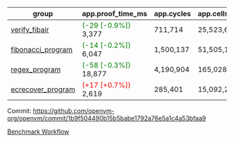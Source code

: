 | group | app.proof_time_ms | app.cycles | app.cells_used | leaf.proof_time_ms | leaf.cycles | leaf.cells_used |
| -- | -- | -- | -- | -- | -- | -- |
| [verify_fibair](https://github.com/openvm-org/openvm/blob/benchmark-results/benchmarks-pr/1234/verify_fibair-1b9f504490b15b5babe1792a76e5a1c4a53bfaa9.md) |<span style='color: green'>(-29 [-0.9%])</span> 3,377 |  711,714 |  25,523,654 |- | - | - |
| [fibonacci_program](https://github.com/openvm-org/openvm/blob/benchmark-results/benchmarks-pr/1234/fibonacci-1b9f504490b15b5babe1792a76e5a1c4a53bfaa9.md) |<span style='color: green'>(-14 [-0.2%])</span> 6,047 |  1,500,137 |  51,505,102 |- | - | - |
| [regex_program](https://github.com/openvm-org/openvm/blob/benchmark-results/benchmarks-pr/1234/regex-1b9f504490b15b5babe1792a76e5a1c4a53bfaa9.md) |<span style='color: green'>(-58 [-0.3%])</span> 18,877 |  4,190,904 |  165,028,173 |- | - | - |
| [ecrecover_program](https://github.com/openvm-org/openvm/blob/benchmark-results/benchmarks-pr/1234/ecrecover-1b9f504490b15b5babe1792a76e5a1c4a53bfaa9.md) |<span style='color: red'>(+17 [+0.7%])</span> 2,619 |  285,401 |  15,092,297 |- | - | - |


Commit: https://github.com/openvm-org/openvm/commit/1b9f504490b15b5babe1792a76e5a1c4a53bfaa9

[Benchmark Workflow](https://github.com/openvm-org/openvm/actions/runs/12878103617)
